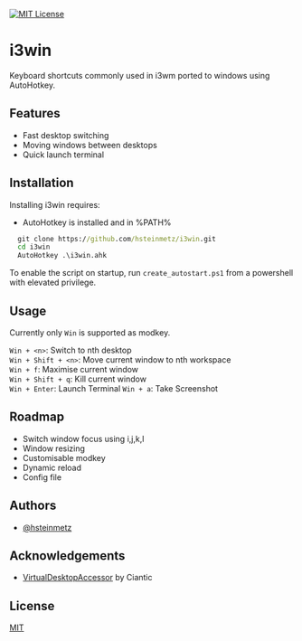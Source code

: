 [![MIT License](https://img.shields.io/badge/License-MIT-green.svg)](https://choosealicense.com/licenses/mit/)

# i3win

Keyboard shortcuts commonly used in i3wm ported to windows using AutoHotkey.

## Features

- Fast desktop switching
- Moving windows between desktops
- Quick launch terminal

## Installation

Installing i3win requires:

- AutoHotkey is installed and in %PATH%

```cmd
  git clone https://github.com/hsteinmetz/i3win.git
  cd i3win
  AutoHotkey .\i3win.ahk
```

To enable the script on startup, run `create_autostart.ps1` from a powershell with elevated privilege.

## Usage

Currently only `Win` is supported as modkey.

`Win + <n>`: Switch to nth desktop  
`Win + Shift + <n>`: Move current window to nth workspace  
`Win + f`: Maximise current window  
`Win + Shift + q`: Kill current window  
`Win + Enter`: Launch Terminal
`Win + a`: Take Screenshot

## Roadmap

- Switch window focus using i,j,k,l
- Window resizing
- Customisable modkey
- Dynamic reload
- Config file

## Authors

- [@hsteinmetz](https://www.github.com/hsteinmetz)

## Acknowledgements

- [VirtualDesktopAccessor](https://github.com/Ciantic/VirtualDesktopAccessor) by Ciantic

## License

[MIT](https://choosealicense.com/licenses/mit/)
